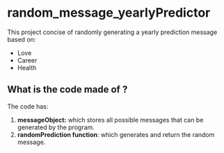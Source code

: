 # random_message_yearlyPredictor
 This project concise of randomly generating a yearly prediction message based on:
 - Love
 - Career
 - Health

## What is the code made of ?
 The code has:
 1. **messageObject:** which stores all possible messages that can be generated by the program.
 2. **randomPrediction function**: which generates and return the random message.